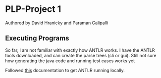 # PLP-Project 1

Authored by David Hranicky and Paraman Galipalli

## Executing Programs

So far, I am not familiar with exactly how ANTLR works. I have the ANTLR tools downloaded, and can create the parse trees (cli or gui). Still not sure how generating the java code and running test cases works yet

Followed [this](https://github.com/antlr/antlr4/blob/master/doc/getting-started.md) documentation to get ANTLR running locally.
